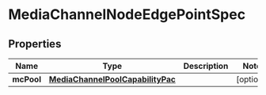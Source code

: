 
# MediaChannelNodeEdgePointSpec

## Properties
Name | Type | Description | Notes
------------ | ------------- | ------------- | -------------
**mcPool** | [**MediaChannelPoolCapabilityPac**](MediaChannelPoolCapabilityPac.md) |  |  [optional]



